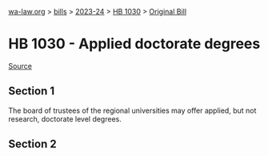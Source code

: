 [wa-law.org](/) > [bills](/bills/) > [2023-24](/bills/2023-24) > [HB 1030](/bills/2023-24/hb/1030/) > [Original Bill](/bills/2023-24/hb/1030/1/)

# HB 1030 - Applied doctorate degrees

[Source](http://lawfilesext.leg.wa.gov/biennium/2023-24/Pdf/Bills/House%20Bills/1030.pdf)

## Section 1
The board of trustees of the regional universities may offer applied, but not research, doctorate level degrees.

## Section 2